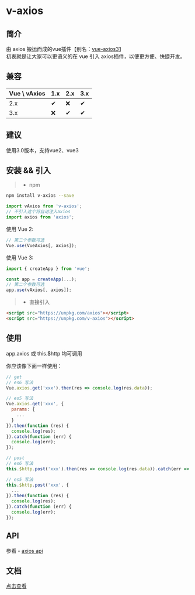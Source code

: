 # v-axios

## 简介
由 axios 搬运而成的vue插件【别名：[vue-axios3](https://www.npmjs.com/package/vue-axios3)】<br />
初衷就是让大家可以更语义的在 vue 引入 axios插件，以便更方便、快捷开发。

## 兼容

|Vue \ vAxios|1.x|2.x|3.x|
|-|-|-|-|
|2.x|&#10004;|&#10060;|&#10004;|
|3.x|&#10060;|&#10004;|&#10004;|

## 建议
使用3.0版本，支持vue2、vue3

## 安装 && 引入

> * npm

``` bash
npm install v-axios --save
```

```javascript
import vAxios from 'v-axios';
// 不引入这个将自动注入axios
import axios from 'axios';
```

使用 Vue 2:

```javascript
// 第二个参数可选
Vue.use(VueAxios[, axios]);
```

使用 Vue 3:

```javascript
import { createApp } from 'vue';

const app = createApp(...);
// 第二个参数可选
app.use(vAxios[, axios]);
```

> * 直接引入

```html
<script src="https://unpkg.com/axios"></script>
<script src="https://unpkg.com/v-axios"></script>
```

## 使用

app.axios 或 this.$http 均可调用

你应该像下面一样使用：

```javascript
// get
// es6 写法
Vue.axios.get('xxx').then(res => console.log(res.data));

// es5 写法
Vue.axios.get('xxx', {
  params: {
    ...
  }
}).then(function (res) {
  console.log(res);
}).catch(function (err) {
  console.log(err);
});

// post
// es6 写法
this.$http.post('xxx').then(res => console.log(res.data)).catch(err => console.log(err)});

// es5 写法
this.$http.post('xxx', {
  ...
}).then(function (res) {
  console.log(res);
}).catch(function (err) {
  console.log(err);
});
```

## API

参看 - [axios api](https://github.com/mzabriskie/axios)


## 文档

[点击查看](https://www.yuque.com/pingfan-mm82t/iqx0qm/xmrcwc)